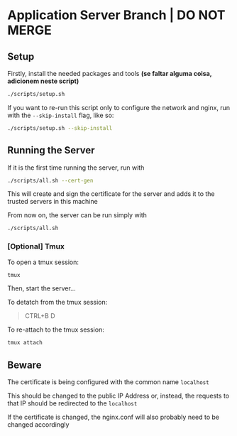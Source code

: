 # Application Server Branch | DO NOT MERGE

## Setup

Firstly, install the needed packages and tools **(se faltar alguma coisa, adicionem neste script)**
```sh
./scripts/setup.sh
```
If you want to re-run this script only to configure the network and nginx, run with the `--skip-install` flag, like so:
```sh
./scripts/setup.sh --skip-install
```


## Running the Server

If it is the first time running the server, run with
```sh
./scripts/all.sh --cert-gen
```

This will create and sign the certificate for the server and adds it to the trusted servers in this machine

From now on, the server can be run simply with
```sh
./scripts/all.sh
```
### [Optional] Tmux

To open a tmux session:
```sh
tmux
```

Then, start the server...

To detatch from the tmux session:
> CTRL+B
> D

To re-attach to the tmux session:
```sh
tmux attach
```

## Beware

The certificate is being configured with the common name `localhost`

This should be changed to the public IP Address or, instead, the requests to that IP should be redirected to the `localhost`

If the certificate is changed, the nginx.conf will also probably need to be changed accordingly 
